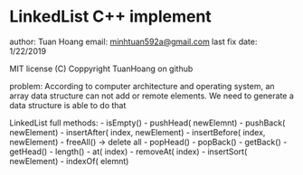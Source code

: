 #  LinkedList C++ implement

author: Tuan Hoang
   email: minhtuan592a@gmail.com
   last fix date: 1/22/2019
   
   MIT license (C) Coppyright TuanHoang on github
   
problem: 
 According to computer architecture and operating system,
 an array data structure can not add or remote elements.
 We need to generate a data structure is able to do that
 
 LinkedList full methods:
 	- isEmpty()
	- pushHead( newElemnt)
    - pushBack( newElement)
	- insertAfter( index, newElement)
	- insertBefore( index, newElement)
	- freeAll()  -> delete all
	- popHead()
	- popBack()
	- getBack()
	- getHead()
	- length()
	- at( index)
	- removeAt( index)
	- insertSort( newElement)
	- indexOf( elemnt)  

